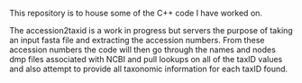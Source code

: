 This repository is to house some of the C++ code I have worked on.

The accession2taxid is a work in progress but servers the purpose of taking an input fasta file and extracting the accession numbers. From these accession numbers the code will then go through the names and nodes dmp files associated with NCBI
and pull lookups on all of the taxID values and also attempt to provide all taxonomic information for each taxID found.
